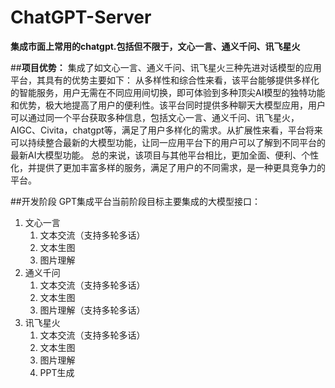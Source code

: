 # ChatGPT-Server

**集成市面上常用的chatgpt.包括但不限于，文心一言、通义千问、讯飞星火**

##**项目优势：**
集成了如文心一言、通义千问、讯飞星火三种先进对话模型的应用平台，其具有的优势主要如下：
从多样性和综合性来看，该平台能够提供多样化的智能服务，用户无需在不同应用间切换，即可体验到多种顶尖AI模型的独特功能和优势，极大地提高了用户的便利性。该平台同时提供多种聊天大模型应用，用户可以通过同一个平台获取多种信息，包括文心一言、通义千问、讯飞星火，AIGC、Civita，chatgpt等，满足了用户多样化的需求。从扩展性来看，平台将来可以持续整合最新的大模型功能，让同一应用平台下的用户可以了解到不同平台的最新AI大模型功能。
总的来说，该项目与其他平台相比，更加全面、便利、个性化，并提供了更加丰富多样的服务，满足了用户的不同需求，是一种更具竞争力的平台。

##开发阶段
GPT集成平台当前阶段目标主要集成的大模型接口：
1. 文心一言 
   1. 文本交流（支持多轮多话） 
   2. 文本生图 
   3. 图片理解
2. 通义千问
   1. 文本交流（支持多轮多话）
   2. 文本生图
   3. 图片理解（支持多轮多话）
3. 讯飞星火 
   1. 文本交流（支持多轮多话）
   2. 文本生图
   3. 图片理解
   4. PPT生成